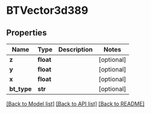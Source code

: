 # BTVector3d389

## Properties
Name | Type | Description | Notes
------------ | ------------- | ------------- | -------------
**z** | **float** |  | [optional] 
**y** | **float** |  | [optional] 
**x** | **float** |  | [optional] 
**bt_type** | **str** |  | [optional] 

[[Back to Model list]](../README.md#documentation-for-models) [[Back to API list]](../README.md#documentation-for-api-endpoints) [[Back to README]](../README.md)


